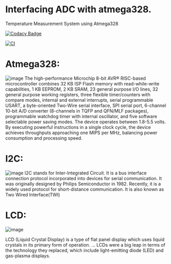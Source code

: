 # Interfacing ADC with atmega328.
Temperature Measurement System using Atmega328 

[![Codacy Badge](https://app.codacy.com/project/badge/Grade/7e9d7aa4a22247efb7cd052152ca15e5)](https://www.codacy.com/gh/Naresh199726/M2-Embedded_Temperature_Measurement_System/dashboard?utm_source=github.com&amp;utm_medium=referral&amp;utm_content=Naresh199726/M2-Embedded_Temperature_Measurement_System&amp;utm_campaign=Badge_Grade)

[![CI](https://github.com/Naresh199726/M2-Embedded_Temperature_Measurement_System/actions/workflows/main.yml/badge.svg)](https://github.com/Naresh199726/M2-Embedded_Temperature_Measurement_System/actions/workflows/main.yml)



# Atmega328:
![image](https://user-images.githubusercontent.com/62556829/144394057-064f1843-2ef7-4838-b431-9c432a42b3b7.png)
The high-performance Microchip 8-bit AVR® RISC-based microcontroller combines 32 KB ISP Flash memory with read-while-write capabilities, 1 KB EEPROM, 2 KB SRAM, 23 general purpose I/O lines, 32 general purpose working registers, three flexible timer/counters with compare modes, internal and external interrupts, serial programmable USART, a byte-oriented Two-Wire serial interface, SPI serial port, 6-channel 10-bit A/D converter (8-channels in TQFP and QFN/MLF packages), programmable watchdog timer with internal oscillator, and five software selectable power saving modes. The device operates between 1.8-5.5 volts.
By executing powerful instructions in a single clock cycle, the device achieves throughputs approaching one MIPS per MHz, balancing power consumption and processing speed.

# I2C:
![image](https://user-images.githubusercontent.com/62556829/144394424-22dd7420-79b4-4919-a4b2-944d1bd1862a.png)
I2C stands for Inter-Integrated Circuit. It is a bus interface connection protocol incorporated into devices for serial communication. It was originally designed by Philips Semiconductor in 1982. Recently, it is a widely used protocol for short-distance communication. It is also known as Two Wired Interface(TWI)

# LCD:
![image](https://user-images.githubusercontent.com/62556829/144394626-0104d43f-fb4f-414d-b64f-2910cc2168c1.png)

LCD (Liquid Crystal Display) is a type of flat panel display which uses liquid crystals in its primary form of operation. ... LCDs were a big leap in terms of the technology they replaced, which include light-emitting diode (LED) and gas-plasma displays.






